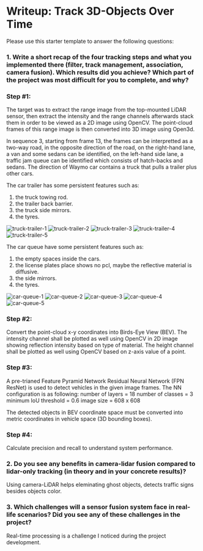 # Writeup: Track 3D-Objects Over Time

Please use this starter template to answer the following questions:

### 1. Write a short recap of the four tracking steps and what you implemented there (filter, track management, association, camera fusion). Which results did you achieve? Which part of the project was most difficult for you to complete, and why?
### Step #1:
  The target was to extract the range image from the top-mounted LiDAR sensor, then extract the intensity and the range channels afterwards stack them in order to be viewed as a 2D image using OpenCV. The point-cloud frames of this range image is then converted into 3D image using Open3d.

  In sequence 3, starting from frame 13, the frames can be interpretted as a two-way road, in the opposite direction of the road, on the right-hand lane, a van and some sedans can be identified, on the left-hand side lane, a traffic jam queue can be identified which consists of hatch-backs and sedans. The direction of Waymo car contains a truck that pulls a trailer plus other cars.

  The car trailer has some persistent features such as:
  1. the truck towing rod.
  2. the trailer back barrier.
  3. the truck side mirrors.
  4. the tyres.

![truck-trailer-1](img/10.png "truck-trailer-1]")
![truck-trailer-2](img/11.png "truck-trailer-2]")
![truck-trailer-3](img/12.png "truck-trailer-3]")
![truck-trailer-4](img/13.png "truck-trailer-4]")
![truck-trailer-5](img/14.png "truck-trailer-5]")


  The car queue have some persistent features such as:
  1. the empty spaces inside the cars.
  2. the license plates place shows no pcl, maybe the reflective material is diffusive.
  3. the side mirrors.
  4. the tyres.

![car-queue-1](img/20.png "car-queue-1]")
![car-queue-2](img/21.png "car-queue-2]")
![car-queue-3](img/22.png "car-queue-3]")
![car-queue-4](img/23.png "car-queue-4]")
![car-queue-5](img/24.png "car-queue-5]")

### Step #2:
  Convert the point-cloud x-y coordinates into Birds-Eye View (BEV). The intensity channel shall be plotted as well using OpenCV in 2D image showing reflection intensity based on type of material. The height channel shall be plotted as well using OpenCV based on z-axis value of a point.

### Step #3:
  A pre-trianed Feature Pyramid Network Residual Neural Network (FPN ResNet) is used to detect vehicles in the given image frames.
  The NN configuration is as following:
    number of layers = 18
    number of classes = 3
    minimum IoU threshold = 0.6
    image size = 608 x 608

  The detected objects in BEV coordinate space must be converted into metric coordinates in vehicle space (3D bounding boxes).

### Step #4:
  Calculate precision and recall to understand system performance.

### 2. Do you see any benefits in camera-lidar fusion compared to lidar-only tracking (in theory and in your concrete results)?
Using camera-LiDAR helps eleminating ghost objects, detects traffic signs besides objects color.

### 3. Which challenges will a sensor fusion system face in real-life scenarios? Did you see any of these challenges in the project?
Real-time processing is a challenge I noticed during the project development.

